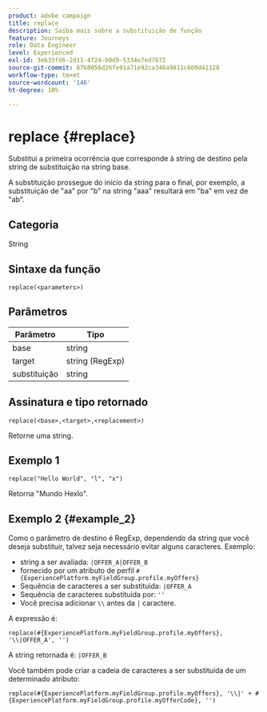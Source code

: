 ```yaml
---
product: adobe campaign
title: replace
description: Saiba mais sobre a substituição de função
feature: Journeys
role: Data Engineer
level: Experienced
exl-id: 3eb35fd6-2d11-4f24-b0d9-5334e7ed7872
source-git-commit: 87b8056d26fe91a71e92ca346a9811c609d41128
workflow-type: tm+mt
source-wordcount: '146'
ht-degree: 10%

---
```


# replace {#replace}

Substitui a primeira ocorrência que corresponde à string de destino pela string de substituição na string base.

A substituição prossegue do início da string para o final, por exemplo, a substituição de &quot;aa&quot; por &quot;b&quot; na string &quot;aaa&quot; resultará em &quot;ba&quot; em vez de &quot;ab&quot;.

## Categoria

String

## Sintaxe da função

`replace(<parameters>)`

## Parâmetros

| Parâmetro | Tipo |
|-----------|--------------|
| base | string |
| target | string (RegExp) |
| substituição | string |

## Assinatura e tipo retornado

`replace(<base>,<target>,<replacement>)`

Retorne uma string.

## Exemplo 1

`replace("Hello World", "l", "x")`

Retorna &quot;Mundo Hexlo&quot;.

## Exemplo 2 {#example_2}

Como o parâmetro de destino é RegExp, dependendo da string que você deseja substituir, talvez seja necessário evitar alguns caracteres. Exemplo:

* string a ser avaliada: `|OFFER_A|OFFER_B`
* fornecido por um atributo de perfil `#{ExperiencePlatform.myFieldGroup.profile.myOffers}`
* Sequência de caracteres a ser substituída: `|OFFER_A`
* Sequência de caracteres substituída por: `''`
* Você precisa adicionar `\\` antes da `|` caractere.

A expressão é:

`replace(#{ExperiencePlatform.myFieldGroup.profile.myOffers}, '\\|OFFER_A', '')`

A string retornada é: `|OFFER_B`

Você também pode criar a cadeia de caracteres a ser substituída de um determinado atributo:

`replace(#{ExperiencePlatform.myFieldGroup.profile.myOffers}, '\\|' + #{ExperiencePlatform.myFieldGroup.profile.myOfferCode}, '')`

